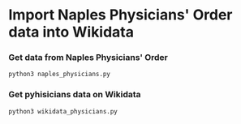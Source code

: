 # Import Naples Physicians' Order data into Wikidata

### Get data from Naples Physicians' Order

    python3 naples_physicians.py

### Get pyhisicians data on Wikidata

    python3 wikidata_physicians.py
